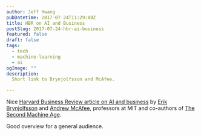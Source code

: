 ```yaml
---
author: Jeff Hwang
pubDatetime: 2017-07-24T11:29:00Z
title: HBR on AI and Business
postSlug: 2017-07-24-hbr-ai-business
featured: false
draft: false
tags:
  - tech
  - machine-learning
  - ai
ogImage: ""
description:
  Short link to Brynjolfsson and McAfee.

---
```


Nice [Harvard Business Review article on AI and business](https://hbr.org/cover-story/2017/07/the-business-of-artificial-intelligence) by [Erik Brynjolfsson](https://en.wikipedia.org/wiki/Erik_Brynjolfsson) and [Andrew McAfee](https://en.wikipedia.org/wiki/Andrew_McAfee), professors at MIT and  co-authors of [The Second Machine Age](https://en.wikipedia.org/wiki/The_Second_Machine_Age).

Good overview for a general audience.
